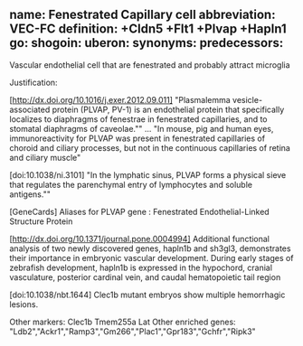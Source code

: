name: Fenestrated Capillary cell
abbreviation: VEC-FC
definition: +Cldn5 +Flt1 +Plvap +Hapln1
go:
shogoin: 
uberon:
synonyms:
predecessors:
---

Vascular endothelial cell that are fenestrated and probably attract microglia

Justification:

[http://dx.doi.org/10.1016/j.exer.2012.09.011] "Plasmalemma vesicle-associated protein (PLVAP, PV-1) is an endothelial protein that specifically localizes to diaphragms of fenestrae in fenestrated capillaries, and to stomatal diaphragms of caveolae."" ... "In mouse, pig and human eyes, immunoreactivity for PLVAP was present in fenestrated capillaries of choroid and ciliary processes, but not in the continuous capillaries of retina and ciliary muscle"

[doi:10.1038/ni.3101] "In the lymphatic sinus, PLVAP forms a physical sieve that regulates the parenchymal entry of lymphocytes and soluble antigens.""

[GeneCards] Aliases for PLVAP gene : Fenestrated Endothelial-Linked Structure Protein

[http://dx.doi.org/10.1371/journal.pone.0004994] Additional functional analysis of two newly discovered genes, hapln1b and sh3gl3, demonstrates their importance in embryonic vascular development.  During early stages of zebrafish development, hapln1b is expressed in the hypochord, cranial vasculature, posterior cardinal vein, and caudal hematopoietic tail region

[doi:10.1038/nbt.1644] Clec1b mutant embryos show multiple hemorrhagic lesions.

Other markers:
Clec1b Tmem255a Lat
Other enriched genes:
"Ldb2","Ackr1","Ramp3","Gm266","Plac1","Gpr183","Gchfr","Ripk3"